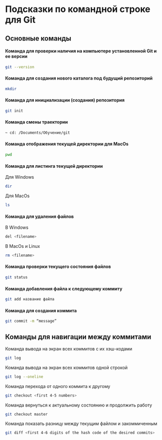 # Подсказки по командной строке для Git

## Основные команды

#### Команда для проверки наличия на компьютере установленной Git и ее версии
```sh
git --version
```
#### Команда для создания нового каталога под будущий репозиторий
```sh
mkdir
```
#### Команда для инициализации (создания) репозитория

```sh
git init
```
#### Команда смены траектории
```sh
~ cd: /Documents/Обучение/git
```
#### Команда отображения текущей директории для MacOs
```sh
pwd
```
#### Команда для листинга текущей директории 
Для Windows

```sh
dir
```
Для MacOs
```sh
ls
```
#### Команда для удаления файлов 
В Windows 
```sh
del <filename>
```
В MacOs и Linux
```sh
rm <filename>
```
#### Команда проверки текущего состояния файлов 
```sh
git status
```
#### Команда добавления файла к следующему коммиту
```sh 
git add название файла
```
#### Команда для cоздания коммита
```sh
git commit -m “message”
```

## Команды для навигации между коммитами

Команда вывода на экран всех коммитов с их хэш-кодами
```sh
git log
```
Команда вывода на экран всех коммитов одной строкой
```sh
git log --oneline
```
Команда перехода от одного коммита к другому
```sh
git checkout <first 4-5 numbers>
```
Команда вернуться к актуальному состоянию и продолжить работу
```sh
git checkout master
```
Команда показать разницу между текущим файлом и закоммиченным
```sh
git diff <first 4-6 digits of the hash code of the desired commits>
 ```


